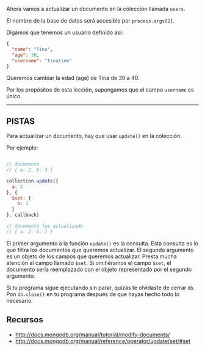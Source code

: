 Ahora vamos a actualizar un documento en la colección llamada `users`.

El nombre de la base de datos será accesible por `process.argv[2]`.

Digamos que tenemos un usuario definido así:

```json
{
  "name": "Tina",
  "age": 30,
  "username": "tinatime"
}
```

Queremos cambiar la edad (age) de Tina de 30 a 40.

Por los propósitos de esta lección, supongamos que el campo `username` es único.

-----------------------------------------------------------
## PISTAS

Para actualizar un documento, hay que usar `update()` en la colección.

Por ejemplo:

```js

// documento
// { a: 2, b: 3 }

collection.update({
  a: 2
}, {
  $set: {
    b: 1
  }
}, callback)

// documento fue actualizado
// { a: 2, b: 1 }
```

El primer argumento a la función `update()` es la consulta. Esta consulta es lo que
filtra los documentos que queremos actualizar. El segundo argumento es un objeto de
los campos que queremos actualizar. Presta mucha atención al campo llamado `$set`. Si
omitiéramos el campo `$set`, el documento sería reemplazado con el objeto representado
por el segundo argumento.

Si tu programa sigue ejecutando sin parar, quizás te olvidaste de cerrar `db`.
Pon `db.close()` en tu programa después de que hayas hecho todo lo necesario.

## Recursos
* http://docs.mongodb.org/manual/tutorial/modify-documents/
* http://docs.mongodb.org/manual/reference/operator/update/set/#set

